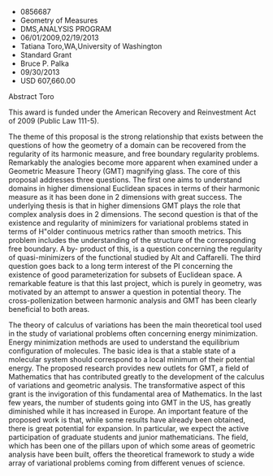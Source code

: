 
* 0856687
* Geometry of Measures
* DMS,ANALYSIS PROGRAM
* 06/01/2009,02/19/2013
* Tatiana Toro,WA,University of Washington
* Standard Grant
* Bruce P. Palka
* 09/30/2013
* USD 607,660.00

Abstract Toro

This award is funded under the American Recovery and Reinvestment Act of 2009
(Public Law 111-5).

The theme of this proposal is the strong relationship that exists between the
questions of how the geometry of a domain can be recovered from the regularity
of its harmonic measure, and free boundary regularity problems. Remarkably the
analogies become more apparent when examined under a Geometric Measure Theory
(GMT) magnifying glass. The core of this proposal addresses three questions. The
first one aims to understand domains in higher dimensional Euclidean spaces in
terms of their harmonic measure as it has been done in 2 dimensions with great
success. The underlying thesis is that in higher dimensions GMT plays the role
that complex analysis does in 2 dimensions. The second question is that of the
existence and regularity of minimizers for variational problems stated in terms
of H\"older continuous metrics rather than smooth metrics. This problem includes
the understanding of the structure of the corresponding free boundary. A by-
product of this, is a question concerning the regularity of quasi-minimizers of
the functional studied by Alt and Caffarelli. The third question goes back to a
long term interest of the PI concerning the existence of good parameterization
for subsets of Euclidean space. A remarkable feature is that this last project,
which is purely in geometry, was motivated by an attempt to answer a question in
potential theory. The cross-pollenization between harmonic analysis and GMT has
been clearly beneficial to both areas.



The theory of calculus of variations has been the main theoretical tool used in
the study of variational problems often concerning energy minimization. Energy
minimization methods are used to understand the equilibrium configuration of
molecules. The basic idea is that a stable state of a molecular system should
correspond to a local minimum of their potential energy. The proposed research
provides new outlets for GMT, a field of Mathematics that has contributed
greatly to the development of the calculus of variations and geometric analysis.
The transformative aspect of this grant is the invigoration of this fundamental
area of Mathematics. In the last few years, the number of students going into
GMT in the US, has greatly diminished while it has increased in Europe. An
important feature of the proposed work is that, while some results have already
been obtained, there is great potential for expansion. In particular, we expect
the active participation of graduate students and junior mathematicians. The
field, which has been one of the pillars upon of which some areas of geometric
analysis have been built, offers the theoretical framework to study a wide array
of variational problems coming from different venues of science.
